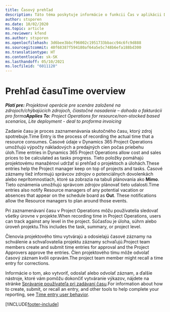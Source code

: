 ```yaml
---
title: Časový prehľad
description: Táto téma poskytuje informácie o funkcii Čas v aplikácii Dynamics 365 Project Operations.
author: stsporen
ms.date: 10/02/2020
ms.topic: article
ms.reviewer: kfend
ms.author: stsporen
ms.openlocfilehash: 3d6bee3bbcf96002c1951733bbacc94c6fc9d888
ms.sourcegitcommit: 40f68387f594180af64a5e5c748b6efa188bd300
ms.translationtype: HT
ms.contentlocale: sk-SK
ms.lasthandoff: 05/10/2021
ms.locfileid: "6011120"
---
```

# <a name="time-overview"></a><span data-ttu-id="6f432-103">Prehľad času</span><span class="sxs-lookup"><span data-stu-id="6f432-103">Time overview</span></span>

<span data-ttu-id="6f432-104">_**Platí pre:** Projektové operácie pre scenáre založené na zdrojoch/chýbajúcich zdrojoch, čiastočné nasadenie – dohoda o fakturácii pro forma_</span><span class="sxs-lookup"><span data-stu-id="6f432-104">_**Applies To:** Project Operations for resource/non-stocked based scenarios, Lite deployment - deal to proforma invoicing_</span></span>

<span data-ttu-id="6f432-105">Zadanie času je proces zaznamenávania skutočného času, ktorý zdroj spotrebuje.</span><span class="sxs-lookup"><span data-stu-id="6f432-105">Time Entry is the process of recording the actual time that a resource consumes.</span></span> <span data-ttu-id="6f432-106">Časové údaje v Dynamics 365 Project Operations umožňujú výpočty nákladových a predajných cien počas priebehu úloh.</span><span class="sxs-lookup"><span data-stu-id="6f432-106">Time entries in Dynamics 365 Project Operations allow cost and sales prices to be calculated as tasks progress.</span></span> <span data-ttu-id="6f432-107">Tieto položky pomáhajú projektovému manažérovi udržať si prehľad o projektoch a úlohách.</span><span class="sxs-lookup"><span data-stu-id="6f432-107">These entries help the Project manager keep on top of projects and tasks.</span></span> <span data-ttu-id="6f432-108">Časové záznamy tiež informujú správcov zdrojov o potenciálnych dovolenkách alebo neprítomnostiach, ktoré sa zobrazia na tabuli plánovania ako **Mimo**. Tieto oznámenia umožňujú správcom zdrojov plánovať tieto udalosti.</span><span class="sxs-lookup"><span data-stu-id="6f432-108">Time entries also notify Resource managers of any potential vacation or absences that appear on the schedule board as **Out**. These notifications allow the Resource managers to plan around those events.</span></span>

<span data-ttu-id="6f432-109">Pri zaznamenávaní času v Project Operations môžu používatelia sledovať všetky úrovne v projekte.</span><span class="sxs-lookup"><span data-stu-id="6f432-109">When recording time in Project Operations, users can track against any level in the project.</span></span> <span data-ttu-id="6f432-110">Súčasťou je úloha, súhrn alebo úroveň projektu.</span><span class="sxs-lookup"><span data-stu-id="6f432-110">This includes the task, summary, or project level.</span></span>

<span data-ttu-id="6f432-111">Členovia projektového tímu vytvárajú a odosielajú časové záznamy na schválenie a schvaľovatelia projektu záznamy schvaľujú.</span><span class="sxs-lookup"><span data-stu-id="6f432-111">Project team members create and submit time entries for approval and the Project Approvers approve the entries.</span></span> <span data-ttu-id="6f432-112">Člen projektového tímu môže odvolať časový záznam kvôli opravám.</span><span class="sxs-lookup"><span data-stu-id="6f432-112">The project team member might recall a time entry for corrections.</span></span>

<span data-ttu-id="6f432-113">Informácie o tom, ako vytvoriť, odoslať alebo odvolať záznam, a ďalšie nástroje, ktoré vám pomôžu dokončiť vytváranie výkazov, nájdete na stránke [Správanie používateľa pri zadávaní času](ui-behavior-time.md).</span><span class="sxs-lookup"><span data-stu-id="6f432-113">For information about how to create, submit, or recall an entry, and other tools to help complete your reporting, see [Time entry user behavior](ui-behavior-time.md).</span></span>



[!INCLUDE[footer-include](../includes/footer-banner.md)]
